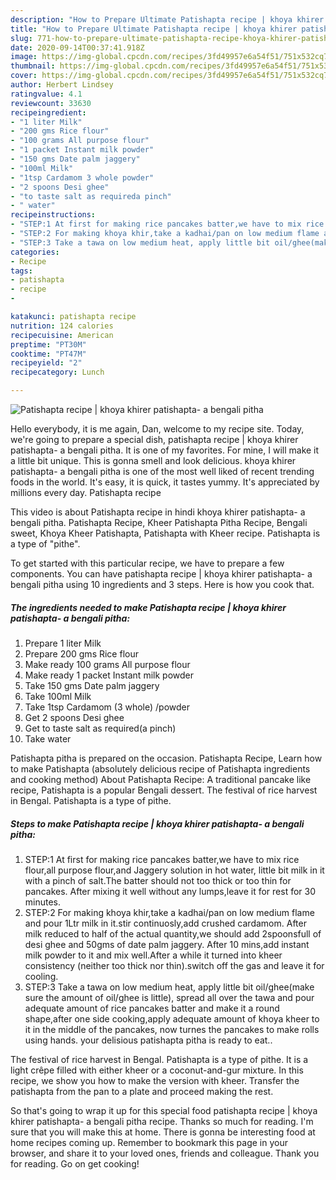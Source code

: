 ```yaml
---
description: "How to Prepare Ultimate Patishapta recipe | khoya khirer patishapta- a bengali pitha"
title: "How to Prepare Ultimate Patishapta recipe | khoya khirer patishapta- a bengali pitha"
slug: 771-how-to-prepare-ultimate-patishapta-recipe-khoya-khirer-patishapta-a-bengali-pitha
date: 2020-09-14T00:37:41.918Z
image: https://img-global.cpcdn.com/recipes/3fd49957e6a54f51/751x532cq70/patishapta-recipe-khoya-khirer-patishapta-a-bengali-pitha-recipe-main-photo.jpg
thumbnail: https://img-global.cpcdn.com/recipes/3fd49957e6a54f51/751x532cq70/patishapta-recipe-khoya-khirer-patishapta-a-bengali-pitha-recipe-main-photo.jpg
cover: https://img-global.cpcdn.com/recipes/3fd49957e6a54f51/751x532cq70/patishapta-recipe-khoya-khirer-patishapta-a-bengali-pitha-recipe-main-photo.jpg
author: Herbert Lindsey
ratingvalue: 4.1
reviewcount: 33630
recipeingredient:
- "1 liter Milk"
- "200 gms Rice flour"
- "100 grams All purpose flour"
- "1 packet Instant milk powder"
- "150 gms Date palm jaggery"
- "100ml Milk"
- "1tsp Cardamom 3 whole powder"
- "2 spoons Desi ghee"
- "to taste salt as requireda pinch"
- " water"
recipeinstructions:
- "STEP:1 At first for making rice pancakes batter,we have to mix rice flour,all purpose flour,and Jaggery solution in hot water, little bit milk in it with a pinch of salt.The batter should not too thick or too thin for pancakes. After mixing it well without any lumps,leave it for rest for 30 minutes."
- "STEP:2 For making khoya khir,take a kadhai/pan on low medium flame and pour 1Ltr milk in it.stir continuosly,add crushed cardamom. After milk reduced to half of the actual quantity,we should add 2spoonsfull of desi ghee and 50gms of date palm jaggery. After 10 mins,add instant milk powder to it and mix well.After a while it turned into kheer consistency (neither too thick nor thin).switch off the gas and leave it for cooling."
- "STEP:3 Take a tawa on low medium heat, apply little bit oil/ghee(make sure the amount of oil/ghee is little), spread all over the tawa and pour adequate amount of rice pancakes batter and make it a round shape,after one side cooking,apply adequate amount of khoya kheer to it in the middle of the pancakes, now turnes the pancakes to make rolls using hands. your delisious patishapta pitha is ready to eat.."
categories:
- Recipe
tags:
- patishapta
- recipe
- 

katakunci: patishapta recipe  
nutrition: 124 calories
recipecuisine: American
preptime: "PT30M"
cooktime: "PT47M"
recipeyield: "2"
recipecategory: Lunch

---
```



![Patishapta recipe | khoya khirer patishapta- a bengali pitha](https://img-global.cpcdn.com/recipes/3fd49957e6a54f51/751x532cq70/patishapta-recipe-khoya-khirer-patishapta-a-bengali-pitha-recipe-main-photo.jpg)

Hello everybody, it is me again, Dan, welcome to my recipe site. Today, we're going to prepare a special dish, patishapta recipe | khoya khirer patishapta- a bengali pitha. It is one of my favorites. For mine, I will make it a little bit unique. This is gonna smell and look delicious.
 khoya khirer patishapta- a bengali pitha is one of the most well liked of recent trending foods in the world. It's easy, it is quick, it tastes yummy. It's appreciated by millions every day. Patishapta recipe 

This video is about Patishapta recipe in hindi khoya khirer patishapta- a bengali pitha. Patishapta Recipe, Kheer Patishapta Pitha Recipe, Bengali sweet, Khoya Kheer Patishapta, Patishapta with Kheer recipe. Patishapta is a type of &#34;pithe&#34;.


To get started with this particular recipe, we have to prepare a few components. You can have patishapta recipe | khoya khirer patishapta- a bengali pitha using 10 ingredients and 3 steps. Here is how you cook that.

<!--inarticleads1-->

##### The ingredients needed to make Patishapta recipe | khoya khirer patishapta- a bengali pitha:

1. Prepare 1 liter Milk
1. Prepare 200 gms Rice flour
1. Make ready 100 grams All purpose flour
1. Make ready 1 packet Instant milk powder
1. Take 150 gms Date palm jaggery
1. Take 100ml Milk
1. Take 1tsp Cardamom (3 whole) /powder
1. Get 2 spoons Desi ghee
1. Get to taste salt as required(a pinch)
1. Take  water


Patishapta pitha is prepared on the occasion. Patishapta Recipe, Learn how to make Patishapta (absolutely delicious recipe of Patishapta ingredients and cooking method) About Patishapta Recipe: A traditional pancake like recipe, Patishapta is a popular Bengali dessert. The festival of rice harvest in Bengal. Patishapta is a type of pithe. 

<!--inarticleads2-->

##### Steps to make Patishapta recipe | khoya khirer patishapta- a bengali pitha:

1. STEP:1 At first for making rice pancakes batter,we have to mix rice flour,all purpose flour,and Jaggery solution in hot water, little bit milk in it with a pinch of salt.The batter should not too thick or too thin for pancakes. After mixing it well without any lumps,leave it for rest for 30 minutes.
1. STEP:2 For making khoya khir,take a kadhai/pan on low medium flame and pour 1Ltr milk in it.stir continuosly,add crushed cardamom. After milk reduced to half of the actual quantity,we should add 2spoonsfull of desi ghee and 50gms of date palm jaggery. After 10 mins,add instant milk powder to it and mix well.After a while it turned into kheer consistency (neither too thick nor thin).switch off the gas and leave it for cooling.
1. STEP:3 Take a tawa on low medium heat, apply little bit oil/ghee(make sure the amount of oil/ghee is little), spread all over the tawa and pour adequate amount of rice pancakes batter and make it a round shape,after one side cooking,apply adequate amount of khoya kheer to it in the middle of the pancakes, now turnes the pancakes to make rolls using hands. your delisious patishapta pitha is ready to eat..


The festival of rice harvest in Bengal. Patishapta is a type of pithe. It is a light crêpe filled with either kheer or a coconut-and-gur mixture. In this recipe, we show you how to make the version with kheer. Transfer the patishapta from the pan to a plate and proceed making the rest. 

So that's going to wrap it up for this special food patishapta recipe | khoya khirer patishapta- a bengali pitha recipe. Thanks so much for reading. I'm sure that you will make this at home. There is gonna be interesting food at home recipes coming up. Remember to bookmark this page in your browser, and share it to your loved ones, friends and colleague. Thank you for reading. Go on get cooking!
